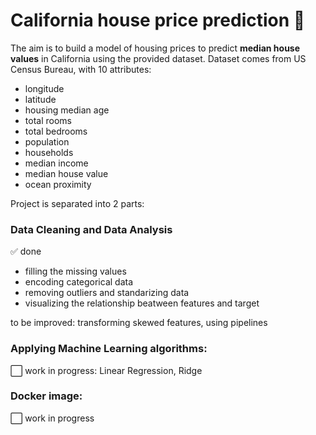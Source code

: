 # California house price prediction :house_with_garden:
The aim is to build a model of housing prices to predict <b>median house values</b> in California using the provided dataset.
Dataset comes from US Census Bureau, with 10 attributes: 
* longitude
* latitude
* housing median age
* total rooms
* total bedrooms
* population
* households
* median income
* median house value
* ocean proximity

Project is separated into 2 parts: 
### Data Cleaning and Data Analysis
:white_check_mark: done

* filling the missing values
* encoding categorical data
* removing outliers and standarizing data
* visualizing the relationship beatween features and target

to be improved: transforming skewed features, using pipelines
### Applying Machine Learning algorithms:
:white_large_square: 
work in progress: Linear Regression, Ridge

### Docker image:
:white_large_square: 
work in progress
